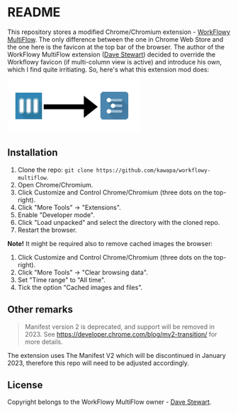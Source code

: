 # README

This repository stores a modified Chrome/Chromium extension - [WorkFlowy MultiFlow](https://chrome.google.com/webstore/detail/workflowy-multiflow/khjdmjcmpolknpccmaaipmidphjokhdf?hl=en-GB). The only difference between the one in Chrome Web Store and the one here is the favicon at the top bar of the browser. The author of the WorkFlowy MultiFlow extension ([Dave Stewart](https://davestewart.co.uk/products/workflowy-multiflow)) decided to override the Workflowy favicon (if multi-column view is active) and introduce his own, which I find quite irritiating. So, here's what this extension mod does:

![](image.png)

## Installation

1. Clone the repo: `git clone https://github.com/kawapa/workflowy-multiflow`.
2. Open Chrome/Chromium.
3. Click Customize and Control Chrome/Chromium (three dots on the top-right).
4. Click "More Tools" -> "Extensions".
5. Enable "Developer mode".
6. Click "Load unpacked" and select the directory with the cloned repo.
7. Restart the browser.
  
**Note!** It might be required also to remove cached images the browser:

1. Click Customize and Control Chrome/Chromium (three dots on the top-right).
2. Click "More Tools" -> "Clear browsing data".
3. Set "Time range" to "All time".
4. Tick the option "Cached images and files".

## Other remarks

> Manifest version 2 is deprecated, and support will be removed in 2023. See https://developer.chrome.com/blog/mv2-transition/ for more details.

The extension uses The Manifest V2 which will be discontinued in January 2023, therefore this repo will need to be adjusted accordingly.

## License

Copyright belongs to the WorkFlowy MultiFlow owner - [Dave Stewart](https://davestewart.co.uk/).